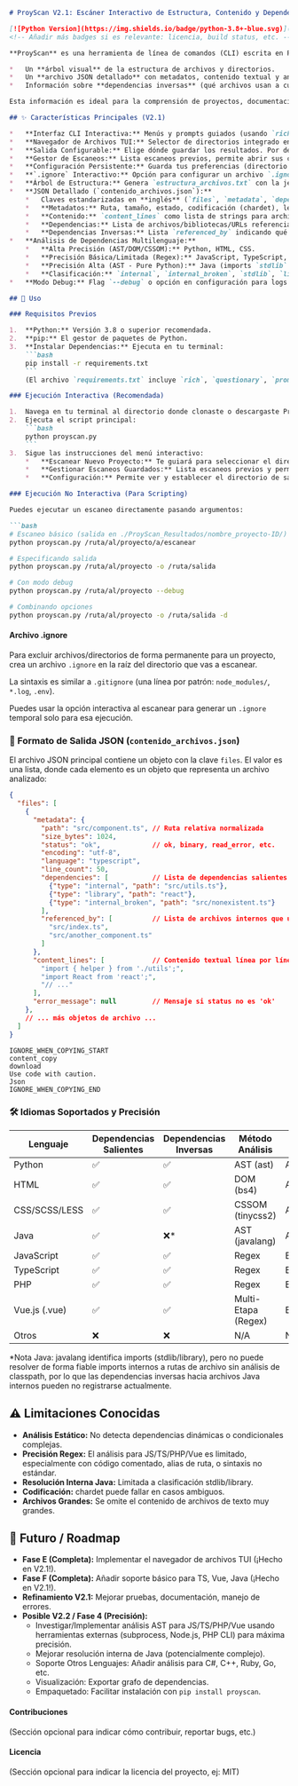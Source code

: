 ```markdown
# ProyScan V2.1: Escáner Interactivo de Estructura, Contenido y Dependencias

[![Python Version](https://img.shields.io/badge/python-3.8+-blue.svg)](https://www.python.org/downloads/)
<!-- Añadir más badges si es relevante: licencia, build status, etc. -->

**ProyScan** es una herramienta de línea de comandos (CLI) escrita en Python diseñada para analizar recursivamente directorios de proyectos. Su objetivo principal es generar una instantánea completa y estructurada del código fuente, incluyendo:

*   Un **árbol visual** de la estructura de archivos y directorios.
*   Un **archivo JSON detallado** con metadatos, contenido textual y análisis de dependencias entre archivos.
*   Información sobre **dependencias inversas** (qué archivos usan a cuál).

Esta información es ideal para la comprensión de proyectos, documentación automática, análisis de código o como contexto enriquecido para Modelos de Lenguaje Grandes (LLMs).

## ✨ Características Principales (V2.1)

*   **Interfaz CLI Interactiva:** Menús y prompts guiados (usando `rich` y `questionary`) para una experiencia de usuario amigable.
*   **Navegador de Archivos TUI:** Selector de directorios integrado en la terminal (usando `prompt_toolkit`) con navegación por teclado y soporte para cambio de unidades (Windows). Opción manual también disponible.
*   **Salida Configurable:** Elige dónde guardar los resultados. Por defecto, se crea `ProyScan_Resultados` en el directorio de ejecución, con subcarpetas únicas por escaneo.
*   **Gestor de Escaneos:** Lista escaneos previos, permite abrir sus carpetas de resultados o borrarlos.
*   **Configuración Persistente:** Guarda tus preferencias (directorio de salida, modo debug) en `~/.proyscan/config.json`.
*   **`.ignore` Interactivo:** Opción para configurar un archivo `.ignore` temporal al inicio de cada escaneo, seleccionando patrones comunes por categoría/lenguaje.
*   **Árbol de Estructura:** Genera `estructura_archivos.txt` con la jerarquía del proyecto (respeta `.ignore`).
*   **JSON Detallado (`contenido_archivos.json`):**
    *   Claves estandarizadas en **inglés** (`files`, `metadata`, `dependencies`, `type`, `path`, `referenced_by`, etc.).
    *   **Metadatos:** Ruta, tamaño, estado, codificación (chardet), lenguaje (por extensión), nº líneas.
    *   **Contenido:** `content_lines` como lista de strings para archivos de texto.
    *   **Dependencias:** Lista de archivos/bibliotecas/URLs referenciados.
    *   **Dependencias Inversas:** Lista `referenced_by` indicando qué archivos internos importan/referencian al archivo actual.
*   **Análisis de Dependencias Multilenguaje:**
    *   **Alta Precisión (AST/DOM/CSSOM):** Python, HTML, CSS.
    *   **Precisión Básica/Limitada (Regex):** JavaScript, TypeScript, PHP, Vue.js (SFC).
    *   **Precisión Alta (AST - Pure Python):** Java (imports `stdlib` y `library`).
    *   **Clasificación:** `internal`, `internal_broken`, `stdlib`, `library`, `url`, `external`.
*   **Modo Debug:** Flag `--debug` o opción en configuración para logs detallados.

## 🚀 Uso

### Requisitos Previos

1.  **Python:** Versión 3.8 o superior recomendada.
2.  **pip:** El gestor de paquetes de Python.
3.  **Instalar Dependencias:** Ejecuta en tu terminal:
    ```bash
    pip install -r requirements.txt
    ```
    (El archivo `requirements.txt` incluye `rich`, `questionary`, `prompt-toolkit`, `chardet`, `beautifulsoup4`, `lxml`, `tinycss2`, `javalang`).

### Ejecución Interactiva (Recomendada)

1.  Navega en tu terminal al directorio donde clonaste o descargaste ProyScan.
2.  Ejecuta el script principal:
    ```bash
    python proyscan.py
    ```
3.  Sigue las instrucciones del menú interactivo:
    *   **Escanear Nuevo Proyecto:** Te guiará para seleccionar el directorio objetivo (con el navegador TUI o manualmente), el directorio de salida, configurar un `.ignore` temporal (opcional) y activar el modo debug (opcional).
    *   **Gestionar Escaneos Guardados:** Lista escaneos previos y permite abrirlos o borrarlos.
    *   **Configuración:** Permite ver y establecer el directorio de salida predeterminado y el estado predeterminado del modo debug.

### Ejecución No Interactiva (Para Scripting)

Puedes ejecutar un escaneo directamente pasando argumentos:

```bash
# Escaneo básico (salida en ./ProyScan_Resultados/nombre_proyecto-ID/)
python proyscan.py /ruta/al/proyecto/a/escanear

# Especificando salida
python proyscan.py /ruta/al/proyecto -o /ruta/salida

# Con modo debug
python proyscan.py /ruta/al/proyecto --debug

# Combinando opciones
python proyscan.py /ruta/al/proyecto -o /ruta/salida -d
```

#### Archivo .ignore

Para excluir archivos/directorios de forma permanente para un proyecto, crea un archivo `.ignore` en la raíz del directorio que vas a escanear.

La sintaxis es similar a `.gitignore` (una línea por patrón: `node_modules/`, `*.log`, `.env`).

Puedes usar la opción interactiva al escanear para generar un `.ignore` temporal solo para esa ejecución.

### 📄 Formato de Salida JSON (`contenido_archivos.json`)

El archivo JSON principal contiene un objeto con la clave `files`. El valor es una lista, donde cada elemento es un objeto que representa un archivo analizado:

```json
{
  "files": [
    {
      "metadata": {
        "path": "src/component.ts", // Ruta relativa normalizada
        "size_bytes": 1024,
        "status": "ok",             // ok, binary, read_error, etc.
        "encoding": "utf-8",
        "language": "typescript",
        "line_count": 50,
        "dependencies": [           // Lista de dependencias salientes
          {"type": "internal", "path": "src/utils.ts"},
          {"type": "library", "path": "react"},
          {"type": "internal_broken", "path": "src/nonexistent.ts"}
        ],
        "referenced_by": [          // Lista de archivos internos que usan este
          "src/index.ts",
          "src/another_component.ts"
        ]
      },
      "content_lines": [            // Contenido textual línea por línea
        "import { helper } from './utils';",
        "import React from 'react';",
        "// ..."
      ],
      "error_message": null         // Mensaje si status no es 'ok'
    },
    // ... más objetos de archivo ...
  ]
}
```
```
IGNORE_WHEN_COPYING_START
content_copy
download
Use code with caution.
Json
IGNORE_WHEN_COPYING_END
```

### 🛠️ Idiomas Soportados y Precisión

| Lenguaje        | Dependencias Salientes | Dependencias Inversas | Método Análisis     | Precisión         |
| --------------- | ---------------------- | --------------------- | ------------------- | ----------------- |
| Python          | ✅                     | ✅                    | AST (ast)           | Alta              |
| HTML            | ✅                     | ✅                    | DOM (bs4)           | Alta              |
| CSS/SCSS/LESS   | ✅                     | ✅                    | CSSOM (tinycss2)    | Alta              |
| Java            | ✅                     | ❌*                   | AST (javalang)      | Alta (Imports)    |
| JavaScript      | ✅                     | ✅                    | Regex               | Básica/Limitada   |
| TypeScript      | ✅                     | ✅                    | Regex               | Básica/Limitada   |
| PHP             | ✅                     | ✅                    | Regex               | Básica/Limitada   |
| Vue.js (.vue)   | ✅                     | ✅                    | Multi-Etapa (Regex) | Baja/Limitada     |
| Otros           | ❌                     | ❌                    | N/A                 | N/A               |

*Nota Java: javalang identifica imports (stdlib/library), pero no puede resolver de forma fiable imports internos a rutas de archivo sin análisis de classpath, por lo que las dependencias inversas hacia archivos Java internos pueden no registrarse actualmente.

## ⚠️ Limitaciones Conocidas

*   **Análisis Estático:** No detecta dependencias dinámicas o condicionales complejas.
*   **Precisión Regex:** El análisis para JS/TS/PHP/Vue es limitado, especialmente con código comentado, alias de ruta, o sintaxis no estándar.
*   **Resolución Interna Java:** Limitada a clasificación stdlib/library.
*   **Codificación:** chardet puede fallar en casos ambiguos.
*   **Archivos Grandes:** Se omite el contenido de archivos de texto muy grandes.

## 🔮 Futuro / Roadmap

*   **Fase E (Completa):** Implementar el navegador de archivos TUI (¡Hecho en V2.1!).
*   **Fase F (Completa):** Añadir soporte básico para TS, Vue, Java (¡Hecho en V2.1!).
*   **Refinamiento V2.1:** Mejorar pruebas, documentación, manejo de errores.
*   **Posible V2.2 / Fase 4 (Precisión):**
    *   Investigar/Implementar análisis AST para JS/TS/PHP/Vue usando herramientas externas (subprocess, Node.js, PHP CLI) para máxima precisión.
    *   Mejorar resolución interna de Java (potencialmente complejo).
    *   Soporte Otros Lenguajes: Añadir análisis para C#, C++, Ruby, Go, etc.
    *   Visualización: Exportar grafo de dependencias.
    *   Empaquetado: Facilitar instalación con `pip install proyscan`.

#### Contribuciones

(Sección opcional para indicar cómo contribuir, reportar bugs, etc.)

#### Licencia

(Sección opcional para indicar la licencia del proyecto, ej: MIT)
```